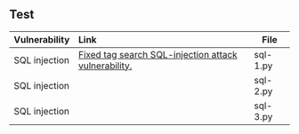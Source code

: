 
## Test




| Vulnerability        | Link          | File |
| -------------------- |:-------------| -----|
| SQL injection        | [Fixed tag search SQL-injection attack vulnerability. ](https://github.com/ambagape/opendatang/commit/f020853c54a1851f196d7fd8897c4620bccf9f6c) | sql-1.py |
| SQL injection        |       | sql-2.py |
| SQL injection        |    | sql-3.py |

